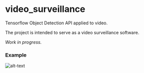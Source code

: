 # video_surveillance

Tensorflow Object Detection API applied to video.

The project is intended to serve as a video surveillance software.

*Work in progress.*

### Example
![alt-text](https://github.com/jfreek/video_surveillance/blob/master/examples/test2.gif)

